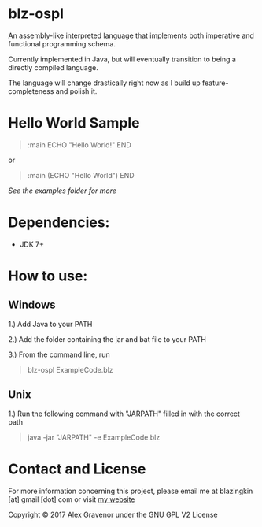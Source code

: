 ﻿blz-ospl
===
An assembly-like interpreted language that implements both imperative and functional programming schema.

Currently implemented in Java, but will eventually transition to being a directly compiled language.

The language will change drastically right now as I build up feature-completeness and polish it.

Hello World Sample
===

>:main
>ECHO "Hello World!"
>END

or

>:main
>(ECHO "Hello World")
>END

*See the examples folder for more*


Dependencies:
===
* JDK 7+


How to use:
===
## Windows

1.) Add Java to your PATH

2.) Add the folder containing the jar and bat file to your PATH

3.) From the command line, run

> blz-ospl ExampleCode.blz

## Unix

1.) Run the following command with "JARPATH" filled in with the correct path

> java -jar "JARPATH" -e ExampleCode.blz

Contact and License
===
For more information concerning this project, please email me at blazingkin [at] gmail [dot] com or visit [my website](http://www.blazingk.in/)

Copyright © 2017 Alex Gravenor under the GNU GPL V2 License